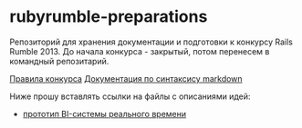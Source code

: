 rubyrumble-preparations
=======================

Репозиторий для хранения документации и подготовки к конкурсу Rails Rumble 2013. До начала конкурса - закрытый, потом перенесем в командный репозитарий.

[Правила конкурса](http://railsrumble.com/)
[Документация по синтаксису markdown](http://daringfireball.net/projects/markdown/syntax)

Ниже прошу вставлять ссылки на файлы с описаниями идей:

- [прототип BI-системы реального времени](bi.md)
